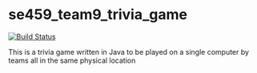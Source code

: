 # se459_team9_trivia_game

[![Build Status](https://travis-ci.org/verbalhanglider/se459_team9_trivia_game.svg?branch=master)](https://travis-ci.org/verbalhanglider/se459_team9_trivia_game)

This is a trivia game written in Java to be played on a single computer by teams all in the same physical location
